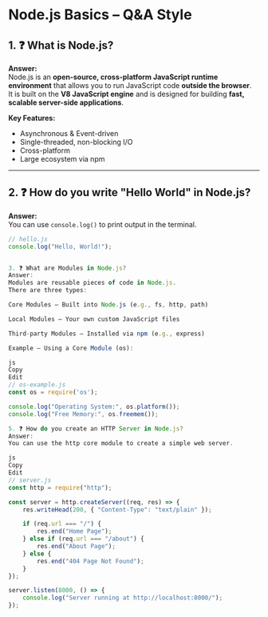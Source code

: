 # Node.js Basics – Q&A Style

## 1. ❓ What is Node.js?
**Answer:**  
Node.js is an **open-source, cross-platform JavaScript runtime environment** that allows you to run JavaScript code **outside the browser**.  
It is built on the **V8 JavaScript engine** and is designed for building **fast, scalable server-side applications**.

**Key Features:**
- Asynchronous & Event-driven
- Single-threaded, non-blocking I/O
- Cross-platform
- Large ecosystem via npm

---

## 2. ❓ How do you write "Hello World" in Node.js?
**Answer:**  
You can use `console.log()` to print output in the terminal.

```js
// hello.js
console.log("Hello, World!");


3. ❓ What are Modules in Node.js?
Answer:
Modules are reusable pieces of code in Node.js.
There are three types:

Core Modules – Built into Node.js (e.g., fs, http, path)

Local Modules – Your own custom JavaScript files

Third-party Modules – Installed via npm (e.g., express)

Example – Using a Core Module (os):

js
Copy
Edit
// os-example.js
const os = require('os');

console.log("Operating System:", os.platform());
console.log("Free Memory:", os.freemem());

5. ❓ How do you create an HTTP Server in Node.js?
Answer:
You can use the http core module to create a simple web server.

js
Copy
Edit
// server.js
const http = require("http");

const server = http.createServer((req, res) => {
    res.writeHead(200, { "Content-Type": "text/plain" });

    if (req.url === "/") {
        res.end("Home Page");
    } else if (req.url === "/about") {
        res.end("About Page");
    } else {
        res.end("404 Page Not Found");
    }
});

server.listen(8000, () => {
    console.log("Server running at http://localhost:8000/");
});